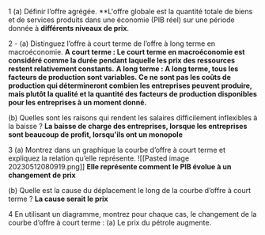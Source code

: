1 (a) Définir l’offre agrégée.
**L'offre globale est la quantité totale de biens et de services produits dans une économie (PIB réel) sur une période donnée à **différents niveaux de prix**.

2 - (a) Distinguez l’offre à court terme de l’offre à long terme en
macroéconomie.
**A court terme : Le court terme en macroéconomie est considéré comme la durée pendant laquelle les prix des ressources restent relativement constants.**
**A long terme : A long terme, tous les facteurs de production sont variables. Ce ne sont pas les coûts de production qui détermineront combien les entreprises peuvent produire, mais plutôt la qualité et la quantité des facteurs de production disponibles pour les entreprises à un moment donné.**

(b) Quelles sont les raisons qui rendent les salaires difficilement inflexibles à la
baisse ? 
**La baisse de charge des entreprises, lorsque les entreprises sont beaucoup de profit, lorsqu'ils ont un monopole**

3 (a) Montrez dans un graphique la courbe d’offre à court terme et expliquez
la relation qu’elle représente.
![[Pasted image 20230512080919.png]]
**Elle représente comment le PIB évolue à un changement de prix**

(b) Quelle est la cause du déplacement le long de la courbe d’offre à court
terme ?
**La cause serait le prix**

4 En utilisant un diagramme, montrez pour chaque cas, le changement de la
courbe d’offre à court terme :
(a) Le prix du pétrole augmente.